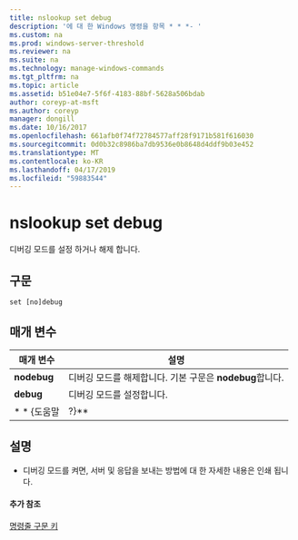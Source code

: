 ```yaml
---
title: nslookup set debug
description: '에 대 한 Windows 명령을 항목 * * *- '
ms.custom: na
ms.prod: windows-server-threshold
ms.reviewer: na
ms.suite: na
ms.technology: manage-windows-commands
ms.tgt_pltfrm: na
ms.topic: article
ms.assetid: b51e04e7-5f6f-4183-88bf-5628a506bdab
author: coreyp-at-msft
ms.author: coreyp
manager: dongill
ms.date: 10/16/2017
ms.openlocfilehash: 661afb0f74f72784577aff28f9171b581f616030
ms.sourcegitcommit: 0d0b32c8986ba7db9536e0b8648d4ddf9b03e452
ms.translationtype: MT
ms.contentlocale: ko-KR
ms.lasthandoff: 04/17/2019
ms.locfileid: "59883544"
---
```

# <a name="nslookup-set-debug"></a>nslookup set debug



디버깅 모드를 설정 하거나 해제 합니다.

## <a name="syntax"></a>구문

```
set [no]debug
```

## <a name="parameters"></a>매개 변수

|매개 변수|설명|
|---------|-----------|
|**nodebug**|디버깅 모드를 해제합니다. 기본 구문은 **nodebug**합니다.|
|**debug**|디버깅 모드를 설정합니다.|
|* * {도움말 | ?}**|간단한 요약이 표시 되며 **nslookup** 하위 명령입니다.|

## <a name="remarks"></a>설명

-   디버깅 모드를 켜면, 서버 및 응답을 보내는 방법에 대 한 자세한 내용은 인쇄 됩니다.

#### <a name="additional-references"></a>추가 참조

[명령줄 구문 키](command-line-syntax-key.md)
